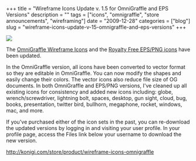 +++
title = "Wireframe Icons Update v. 1.5 for OmniGraffle and EPS Versions"
description = ""
tags = ["icons", "omnigraffle", "store announcements", "wireframing"]
date = "2009-12-28"
categories = ["blog"]
slug = "wireframe-icons-update-v-15-omnigraffle-and-eps-versions"
+++



  <div class="notebook-screenshot"><a href="http://shop.konigi.com/collections/icons/products/wireframe-icons-for-omnigraffle?q=store/product/wireframe-icons-omnigraffle"><img src="http://media.konigi.com/bluga/wt4b38cc24e3a46_large.jpg"/></a></div><p>The <a href="http://shop.konigi.com/collections/icons/products/wireframe-icons-for-omnigraffle?q=store/product/wireframe-icons-omnigraffle">OmniGraffle Wireframe Icons</a> and the <a href="http://shop.konigi.com/collections/icons/products/wireframe-icons?q=store/product/wireframe-icons-royalty-free-eps-and-png">Royalty Free EPS/PNG icons</a> have been updated.</p>

<p>In the OmniGraffle version, all icons have been converted to vector format so they are editable in OmniGraffle. You can now modify the shapes and easily change their colors. The vector icons also reduce file size of OG documents. In both OmniGraffle and EPS/PNG versions, I've cleaned up all existing icons for consistency and added new icons including: globe, wrench/screwdriver, lightning bolt, spaces, desktop, gun sight, cloud, bug, books, presentation, twitter bird, bullhorn, megaphone, rocket, windows, mac, and more.</p>

<p>If you've purchased either of the icon sets in the past, you can re-download the updated versions by logging in and visiting your user profile. In your profile page, access the Files link below your username to download the new version.</p>

    
  <a href="http://shop.konigi.com/collections/icons/products/wireframe-icons-for-omnigraffle?q=store/product/wireframe-icons-omnigraffle">http://konigi.com/store/product/wireframe-icons-omnigraffle</a>
